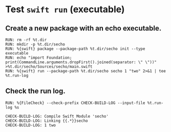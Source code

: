 # Test `swift run` (executable)

## Create a new package with an echo executable.

```
RUN: rm -rf %t.dir
RUN: mkdir -p %t.dir/secho
RUN: %{swift} package --package-path %t.dir/secho init --type executable
RUN: echo "import Foundation; print(CommandLine.arguments.dropFirst().joined(separator: \" \"))" >%t.dir/secho/Sources/secho/main.swift
RUN: %{swift} run --package-path %t.dir/secho secho 1 "two" 2>&1 | tee %t.run-log
```

## Check the run log.

```
RUN: %{FileCheck} --check-prefix CHECK-BUILD-LOG --input-file %t.run-log %s
```

```
CHECK-BUILD-LOG: Compile Swift Module 'secho'
CHECK-BUILD-LOG: Linking {{.*}}secho
CHECK-BUILD-LOG: 1 two
```